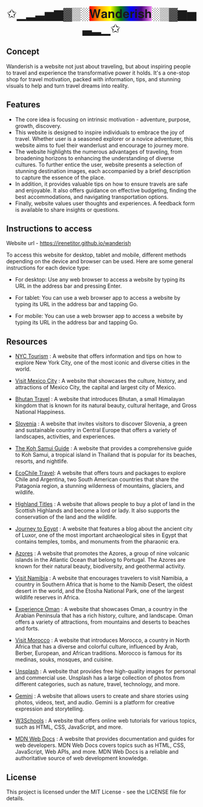 <head>
  <link rel="stylesheet" href="https://cdnjs.cloudflare.com/ajax/libs/font-awesome/4.7.0/css/font-awesome.min.css">
</head>

<body>
<div align="center">
    <span style="font-size:32px">
        <a href="https://irenetitor.github.io/wanderish/" style="text-decoration: none;">
        ✩▁▂▃▅▆▓▒░<span style="background: linear-gradient(to left, violet, indigo, blue, green, yellow, orange, red)">𝐖𝐚𝐧𝐝𝐞𝐫𝐢𝐬𝐡</span>░▒▓▆▅▃▂▁✩</a>
    </span>
</div>

## Concept
Wanderish is a website not just about traveling, but about inspiring people to travel and experience the transformative power it holds. It's a one-stop shop for travel motivation, packed with information, tips, and stunning visuals to help and turn travel dreams into reality.

## Features
- The core idea is focusing on intrinsic motivation - adventure, purpose, growth, discovery.
- This website is designed to inspire individuals to embrace the joy of travel. Whether user is a seasoned explorer or a novice adventurer, this website aims to fuel their wanderlust and encourage to journey more.
- The website highlights the numerous advantages of traveling, from broadening horizons to enhancing the understanding of diverse cultures. To further entice the user, website presents a selection of stunning destination images, each accompanied by a brief description to capture the essence of the place.
- In addition, it provides valuable tips on how to ensure travels are safe and enjoyable. It also offers guidance on effective budgeting, finding the best accommodations, and navigating transportation options.
- Finally, website values user thoughts and experiences. A feedback form is available to share insights or questions.

## Instructions to access

Website url - https://irenetitor.github.io/wanderish   <i class="fa fa-hand-o-left"></i>

To access this website for desktop, tablet and mobile, different methods depending on the device and browser can be used. Here are some general instructions for each device type:

- For desktop: Use any web browser to access a website by typing its URL in the address bar and pressing Enter.

- For tablet: You can use a web browser app to access a website by typing its URL in the address bar and tapping Go.

- For mobile: You can use a web browser app to access a website by typing its URL in the address bar and tapping Go. 


## Resources
- [NYC Tourism](https://www.nyctourism.com) : A website that offers information and tips on how to explore New York City, one of the most iconic and diverse cities in the world.
  
- [Visit Mexico City](https://visitmexico.com/cdmx) : A website that showcases the culture, history, and attractions of Mexico City, the capital and largest city of Mexico.
  
- [Bhutan Travel](https://bhutan.travel) : A website that introduces Bhutan, a small Himalayan kingdom that is known for its natural beauty, cultural heritage, and Gross National Happiness.
  
- [Slovenia](https://www.slovenia.info/en) : A website that invites visitors to discover Slovenia, a green and sustainable country in Central Europe that offers a variety of landscapes, activities, and experiences.
  
- [The Koh Samui Guide](https://www.thekohsamuiguide.com) : A website that provides a comprehensive guide to Koh Samui, a tropical island in Thailand that is popular for its beaches, resorts, and nightlife.
  
- [EcoChile Travel](https://ecochile.travel/es/tours/chile-y-argentina-corazon-de-la-patagonia): A website that offers tours and packages to explore Chile and Argentina, two South American countries that share the Patagonia region, a stunning wilderness of mountains, glaciers, and wildlife.
  
- [Highland Titles](https://www.highlandtitles.com/visit-the-highlands/) : A website that allows people to buy a plot of land in the Scottish Highlands and become a lord or lady. It also supports the conservation of the land and the wildlife.
  
- [Journey to Egypt](https://www.journeytoegypt.com/en/blog/the-ancient-city-of-luxor) : A website that features a blog about the ancient city of Luxor, one of the most important archaeological sites in Egypt that contains temples, tombs, and monuments from the pharaonic era.
  
- [Azores](https://azores.com/azores) : A website that promotes the Azores, a group of nine volcanic islands in the Atlantic Ocean that belong to Portugal. The Azores are known for their natural beauty, biodiversity, and geothermal activity.
  
- [Visit Namibia](https://visitnamibia.com.na) : A website that encourages travelers to visit Namibia, a country in Southern Africa that is home to the Namib Desert, the oldest desert in the world, and the Etosha National Park, one of the largest wildlife reserves in Africa.
  
- [Experience Oman](https://experienceoman.om) : A website that showcases Oman, a country in the Arabian Peninsula that has a rich history, culture, and landscape. Oman offers a variety of attractions, from mountains and deserts to beaches and forts.
  
- [Visit Morocco](https://www.visitmorocco.com/en/travel/tangier) : A website that introduces Morocco, a country in North Africa that has a diverse and colorful culture, influenced by Arab, Berber, European, and African traditions. Morocco is famous for its medinas, souks, mosques, and cuisine.
  
- [Unsplash]() : A website that provides free high-quality images for personal and commercial use. Unsplash has a large collection of photos from different categories, such as nature, travel, technology, and more.
  
- [Gemini](https://gemini.google.com) : A website that allows users to create and share stories using photos, videos, text, and audio. Gemini is a platform for creative expression and storytelling.
  
- [W3Schools](https://www.w3schools.com/css/default.asp) : A website that offers online web tutorials for various topics, such as HTML, CSS, JavaScript, and more.
  
- [MDN Web Docs](https://developer.mozilla.org/en-US/docs/Web/HTML) : A website that provides documentation and guides for web developers. MDN Web Docs covers topics such as HTML, CSS, JavaScript, Web APIs, and more. MDN Web Docs is a reliable and authoritative source of web development knowledge.

## License
This project is licensed under the MIT License - see the LICENSE file for details.

<body>